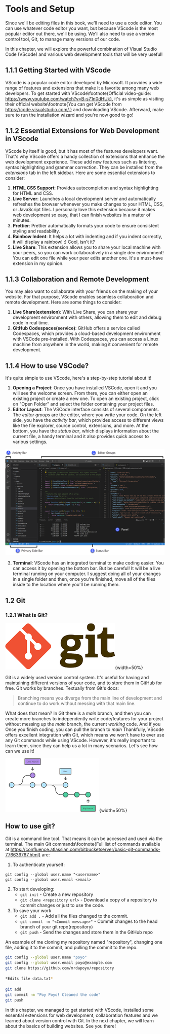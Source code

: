 # Tools and Setup

Since we'll be editing files in this book, we'll need to use a code editor. You can use whatever code editor you want, but because VScode is the most popular editor out there, we'll be using. We'll also need to use a version control tool, Git, to manage many versions of our code.

In this chapter, we will explore the powerful combination of Visual Studio Code (VScode) and various web development tools that will be very useful! 

## 1.1.1 Getting Started with VScode

VScode is a popular code editor developed by Microsoft. It provides a wide range of features and extensions that make it a favorite among many web developers. To get started with VScode\footnote{Official video-guide: https://www.youtube.com/watch?v=B-s71n0dHUk}, it's as simple as visiting their official website\footnote{You can get VScode from https://code.visualstudio.com/.} and downloading VScode. Afterward, make sure to run the installation wizard and you're now good to go!

## 1.1.2 Essential Extensions for Web Development in VScode

VScode by itself is good, but it has most of the features developers want. That's why VScode offers a handy collection of extensions that enhance the web development experience. These add new features such as lintering, syntax highlighting and grammar correction. They can be installed from the *extensions* tab in the left sidebar. Here are some essential extensions to consider:

1. **HTML CSS Support**: Provides autocompletion and syntax highlighting for HTML and CSS.
2. **Live Server**: Launches a local development server and automatically refreshes the browser whenever you make changes to your HTML, CSS, or JavaScript files. I personally love this extension because it makes web development so easy, that I can finish websites in a matter of minutes.
3. **Prettier**: Prettier automatically formats your code to ensure consistent styling and readability.
4. **Rainbow Indent**: It helps a lot with indenting and if you indent correctly, it will display a rainbow! :) Cool, isn't it?
5. **Live Share**: This extension allows you to share your local machine with your peers, so you can work collaboratively in a single dev environment! You can edit one file while your peer edits another one. It's a must-have extension in my opinion.

## 1.1.3 Collaboration and Remote Development

You may also want to collaborate with your friends on the making of your website. For that purpose, VScode enables seamless collaboration and remote development. Here are some things to consider:

1. **Live Share(extension)**: With Live Share, you can share your development environment with others, allowing them to edit and debug code in real time.
2. **GitHub Codespaces(service)**: GitHub offers a service called Codespaces, which provides a cloud-based development environment with VSCode pre-installed. With Codespaces, you can access a Linux machine from anywhere in the world, making it convenient for remote development.

## 1.1.4 How to use VSCode?

It's quite simple to use VScode, here's a step-by-step tutorial about it!

1. **Opening a Project**: Once you have installed VSCode, open it and you will see the welcome screen. From there, you can either open an existing project or create a new one. To open an existing project, click on "Open Folder" and select the folder containing your project files.
2. **Editor Layout**: The VSCode interface consists of several components. The *editor groups* are the editor, where you write your code. On the left side, you have the *activity bar*, which provides access to different views like the file explorer, source control, extensions, and more. At the bottom, you have the *status bar*, which displays information about the current file, a handy terminal and it also provides quick access to various settings. 

![VScode components](images/vscode1.png)

3. **Terminal**: VScode has an integrated terminal to make coding easier. You can access it by opening the bottom bar. But be careful! It will be a live terminal running on your computer. I suggest doing all of your changes in a single folder and then, once you're finished, move all of the files inside to the location where you'll be running them.

## 1.2 Git 
### 1.2.1 What is Git?

![Git's logo](images/git.png){width=50%}

Git is a widely used version control system. It's useful for having and maintaining different versions of your code, and to store them in GitHub for free. 
Git works by branches. Textually from Git's docs:

> Branching means you diverge from the main line of development and continue to do work without messing with that main line.

What does that mean? In Git there is a *main* branch, and then you can create more branches to independently write code/features for your project without messing up the *main* branch, the current *working* code. And if you 
Once you finish coding, you can pull the branch to *main*
Thankfully, VScode offers excellent integration with Git, which means we won't have to ever use any Git commands while using VScode. However, it's really important to learn them, since they can help us a lot in many scenarios. Let's see how can we use it!

![An example of a Git repository with its *main*, *big feature* and *little feature* branches. As you can see, they all diverge from the main branch.](images/git-branches.png){width=50%}

## How to use git?
Git is a command line tool. That means it can be accessed and used via the terminal. The main Git commands\footnote{Full list of commands available at https://confluence.atlassian.com/bitbucketserver/basic-git-commands-776639767.html} are:

1. To authenticate yourself: 
```
git config --global user.name "<username>"
git config --global user.email <email>
```
2. To start developing:
   - `git init` - Create a new repository
   - `git clone <repository url>` - Download a copy of a repository to commit changes or just to use the code.
3. To save your work
    - `git add .` - Add all the files changed to the commit.
    - `git commit -m "<Commit message>"` - Commit changes to the head branch of your git repo(repository)
    - `git push` - Send the changes and store them in the GitHub repo

An example of me cloning my repository named "repository", changing one file, adding it to the commit, and pulling the commit to the repo.

```bash
git config --global user.name "poyo"
git config --global user.email poyo@example.com
git clone https://github.com/mrdapoyo/repository

*Edits file data.txt*

git add
git commit -m "Poy Poyo! Cleaned the code"
git push
```

In this chapter, we managed to get started with VScode, installed some essential extensions for web development, collaboration features and we learned about version control with Git. In the next chapter, we will learn about the basics of building websites. See you there!
